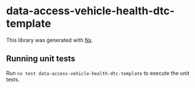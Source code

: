 # data-access-vehicle-health-dtc-template

This library was generated with [Nx](https://nx.dev).

## Running unit tests

Run `nx test data-access-vehicle-health-dtc-template` to execute the unit tests.
